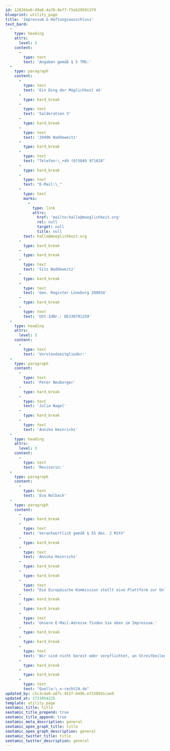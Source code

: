 ```yaml
---
id: 12826be0-49a6-4a70-8ef7-f5eb29591379
blueprint: utility_page
title: 'Impressum & Haftungsausschluss'
text_bard:
  -
    type: heading
    attrs:
      level: 2
    content:
      -
        type: text
        text: 'Angaben gemäß § 5 TMG:'
  -
    type: paragraph
    content:
      -
        type: text
        text: 'Ein Ding der Möglichkeit eG'
      -
        type: hard_break
      -
        type: text
        text: 'Salderatzen 3'
      -
        type: hard_break
      -
        type: text
        text: '29496 Waddeweitz'
      -
        type: hard_break
      -
        type: text
        text: "Telefon:\_+49 (0)5849 971018"
      -
        type: hard_break
      -
        type: text
        text: "E-Mail:\_"
      -
        type: text
        marks:
          -
            type: link
            attrs:
              href: 'mailto:hallo@moeglichkeit.org'
              rel: null
              target: null
              title: null
        text: hallo@moeglichkeit.org
      -
        type: hard_break
      -
        type: hard_break
      -
        type: text
        text: 'Sitz Waddeweitz'
      -
        type: hard_break
      -
        type: text
        text: 'Gen. Register Lüneburg 200034'
      -
        type: hard_break
      -
        type: text
        text: 'USt-IdNr.: DE330791259'
  -
    type: heading
    attrs:
      level: 3
    content:
      -
        type: text
        text: 'Vorstandsmitglieder:'
  -
    type: paragraph
    content:
      -
        type: text
        text: 'Peter Neuberger'
      -
        type: hard_break
      -
        type: text
        text: 'Julia Nagel'
      -
        type: hard_break
      -
        type: text
        text: 'Annika Heinrichs'
  -
    type: heading
    attrs:
      level: 3
    content:
      -
        type: text
        text: 'Revisorin:'
  -
    type: paragraph
    content:
      -
        type: text
        text: 'Eva Nalbach'
  -
    type: paragraph
    content:
      -
        type: hard_break
      -
        type: text
        text: 'Verantwortlich gemäß § 55 Abs. 2 RStV'
      -
        type: hard_break
      -
        type: text
        text: 'Annika Heinrichs'
      -
        type: hard_break
      -
        type: hard_break
      -
        type: text
        text: "Die Europäische Kommission stellt eine Plattform zur Online-Streitbeilegung (OS) bereit:\_http://ec.europa.eu/consumers/odr"
      -
        type: hard_break
      -
        type: hard_break
      -
        type: text
        text: 'Unsere E-Mail-Adresse finden Sie oben im Impressum.'
      -
        type: hard_break
      -
        type: hard_break
      -
        type: text
        text: 'Wir sind nicht bereit oder verpflichtet, an Streitbeilegungsverfahren vor einer Verbraucherschlichtungsstelle teilzunehmen.'
      -
        type: hard_break
      -
        type: hard_break
      -
        type: text
        text: "Quelle:\_e-recht24.de"
updated_by: c5c3cda0-a87c-4527-b49b-ef338041cae9
updated_at: 1721054225
template: utility_page
seotamic_title: title
seotamic_title_prepend: true
seotamic_title_append: true
seotamic_meta_description: general
seotamic_open_graph_title: title
seotamic_open_graph_description: general
seotamic_twitter_title: title
seotamic_twitter_description: general
---
```

